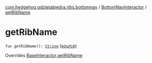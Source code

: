 [com.hedgehog.gdzietabiedra.ribs.bottomnav](../index.md) / [BottomNavInteractor](index.md) / [getRibName](./get-rib-name.md)

# getRibName

`fun getRibName(): `[`String`](https://kotlinlang.org/api/latest/jvm/stdlib/kotlin/-string/index.html) [(source)](https://github.com/asvid/GdzieTaBiedra/tree/master/app/src/main/java/com/hedgehog/gdzietabiedra/ribs/bottomnav/BottomNavInteractor.kt#L24)

Overrides [BaseInteractor.getRibName](../../com.uber.rib.core/-base-interactor/get-rib-name.md)

